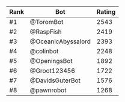Rank|Bot|Rating
---|---|---
#1|@ToromBot|2543
#2|@RaspFish|2419
#3|@OceanicAbyssalord|2393
#4|@colinbot|2248
#5|@OpeningsBot|1892
#6|@Groot123456|1722
#7|@DavidsGuterBot|1576
#8|@pawnrobot|1268
